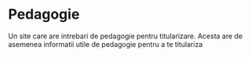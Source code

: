 # Pedagogie
Un site care are intrebari de pedagogie pentru titularizare. Acesta are de asemenea informatii utile de pedagogie pentru a te titulariza
